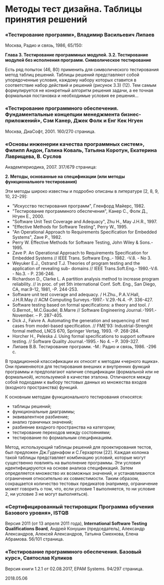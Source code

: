 # Методы тест дизайна. Таблицы принятия решений

### «Тестирование программ», Владимир Васильевич Липаев

Москва, Радио и связь, 1986, 65/150:

**Глава 3. Тестирование программных модулей. 3.2. Тестирование модулей без исполнения программ. Символическое тестирование**

Есть ряд попыток (46, 80) применить для символического тестирования метод таблиц решений. Таблицы решений представляют собой упорядоченные условия, каждому набору которых ставится в соответствие набор действий и решений (рисунок 3.3) (12). Тем самым формулируется не конкретный алгоритм решения задачи, а ее точная формальная постановка и необходимые условия ее решения...

### «Тестирование программного обеспечения. Фундаментальные концепции менеджмента бизнес-приложений», Сэм Канер, Джек Фолк и Енг Кек Нгуен

Москва, ДиаСофт, 2001. 160/270 страница.

### «Основы инженерии качества программных систем», Филипп Андон, Галина Коваль, Татьяна Коротун, Екатерина Лаврищева, В. Суслов

Академпериодика, 2007. 317/679 страница:

**2. Методы, основанные на спецификации (или методы функционального тестирования)**

Эти методы широко известны и подробно описаны в литературе [2, 8, 9, 10, 22–29]:
- "Искусство тестирования программ", Гленфорд Майерс, 1982.
- "Тестирование программного обеспечения", Канер С., Фолк Д., Нгуен Е., 2000.
- "Software Unit Test Coverage and Adequacy", Zhu H., May J.H.R., 1997.
- "Effective Methods for Software Testing", Perry W., 1995.
- "An Operational Approach to Requirements Specification for Embedded Systems", Zave P., 1982.
- Perry W. Effective Methods for Software Testing, John Wiley & Sons.- 1995.
- Zave P. An Operational Approach to Requirements Specification for Embedded Systems // IEEE Trans. Software Eng..- 1982. -V.8. - No 3.
- Weyuker E.J., Ostrand T.J. Theories of program testing and the application of revealing sub- domains // IEEE Trans.Soft.Eng.- 1980.-V.6. - No.3. - P. 236-246.
- Richardson D., Clarke L. A partition analysis method to increase program reliability. // in proc. of yet 5th international Conf. Soft. Eng., San Diego, CA, mar.9-12, 1981, -P. 244-253.
- Software unit test coverage and adequacy. / H.Zhu., P.A.V.Hall, J.H.R.May // ACM Computing Surveys.-1997.- V.29.-N.4. -P. 336-427.
- Software testing based on formal specifications: a theory and tool. / G.Bernot., M.C.Gaudel, B.Marre // Software Engineering Journal.-1991.- November. – P. 287-405.
- Dick J., Faivre A. Automating the generation and sequencing of test cases from model-based specification. // FME’93: Industrial-Strenght formal method, LNCS 670, Springer Vertag, 1993. -P. 268-284.
- Horcher H., Peleska J. Using formal specifications to support software testing. // Software Quality Journal.-1995.- No 4. – P. 309-327.
- Липаев В.В. Тестирование программ. -М.: Радио и связь, 1986. -296 с.

В традиционной классификации их относят к методам «черного ящика». Они применяются для тестирования внешних и внутренних функций программы и предполагают наличие спецификации (формальной или не формальной), используемой в качестве эталона. Отличаются между собой подходами к выбору тестовых данных из множества входов (входного пространства) функций.

К основным методам функционального тестирования относятся:

- таблицы решений;
- функциональные диаграммы;
- эквивалентное разбиение;
- анализ граничных значений;
- разбиение входного пространства на категории;
- тестирование переходов между состояниями;
- тестирование по формальным спецификациям.

Метод, использующий таблицы решений для проектирования тестов, был
предложен Дж.Гуденафом и С.Герхартом [22]. Каждая колонка такой таблицы представляет комбинацию условий, которые могут существенно повлиять на выполнение программы. Эти условия идентифицируются на основе анализа спецификаций. Затем определяется множество их возможных значений, и устанавливаются ограничения относительно их совместимости. Таким образом, сокращается количество тестовых предикатов (например, ограничение может говорить о том, что, если условие 1 выполняется, то ни условие 2, ни условие 3 не могут выполняться).

### «Сертифицированный тестировщик Программа обучения Базового уровня», ISTQB

Версия 2011 (от 13 апреля 2011 года), **International Software Testing Qualifications Board**, Андрей Конушин (председатель), Александр Александров, Алексей Александров, Татьяна Смехнова, Елена Абрамова. 56/101 страница.

### «Тестирование программного обеспечения. Базовый курс», Святослав Куликов

Версия книги 1.2.1 от 02.08.2017, EPAM Systems. 94/297 страница.

2018.05.06